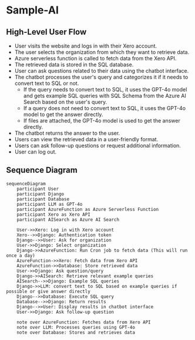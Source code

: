 # Sample-AI

## High-Level User Flow

- User visits the website and logs in with their Xero account.
- The user selects the organization from which they want to retrieve data.
- Azure serverless function is called to fetch data from the Xero API.
- The retrieved data is stored in the SQL database.
- User can ask questions related to their data using the chatbot interface.
- The chatbot processes the user's query and categorizes it if it needs to convert text to SQL or not.
  - If the query needs to convert text to SQL, it uses the GPT-4o model and gets example SQL queries with SQL Schema from the Azure AI Search based on the user's query.
  - If a query does not need to convert text to SQL, it uses the GPT-4o model to get the answer directly.
  - If files are attached, the GPT-4o model is used to get the answer directly.
- The chatbot returns the answer to the user.
- Users can view the retrieved data in a user-friendly format.
- Users can ask follow-up questions or request additional information.
- User can log out.

## Sequence Diagram

```mermaid
sequenceDiagram
    participant User
    participant Django
    participant Database
    participant LLM as GPT-4o
    participant AzureFunction as Azure Serverless Function
    participant Xero as Xero API
    participant AISearch as Azure AI Search

    User->>Xero: Log in with Xero account
    Xero-->>Django: Authentication token
    Django-->>User: Ask for organization
    User->>Django: Select organization
    Django->>AzureFunction: Run Cron job to fetch data (This will run once a day)
    AzureFunction->>Xero: Fetch data from Xero API
    AzureFunction->>Database: Store retrieved data
    User->>Django: Ask question/query
    Django->>AISearch: Retrieve relevant example queries
    AISearch-->>Django: Example SQL queries
    Django->>LLM: convert text to SQL based on example queries if possible or give answer directly
    Django-->>Database: Execute SQL query
    Database-->>Django: Return results
    Django-->>User: Display results in chatbot interface
    User->>Django: Ask follow-up question

    note over AzureFunction: Fetches data from Xero API
    note over LLM: Processes queries using GPT-4o
    note over Database: Stores and retrieves data
```
